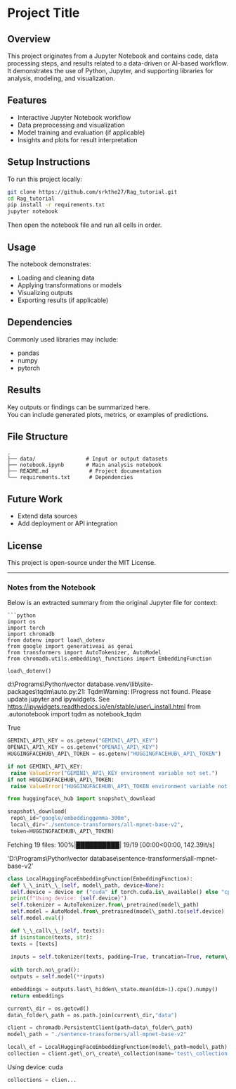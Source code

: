# Project Title

## Overview
This project originates from a Jupyter Notebook and contains code, data processing steps, and results related to a data-driven or AI-based workflow.  
It demonstrates the use of Python, Jupyter, and supporting libraries for analysis, modeling, and visualization.

## Features
- Interactive Jupyter Notebook workflow
- Data preprocessing and visualization
- Model training and evaluation (if applicable)
- Insights and plots for result interpretation

## Setup Instructions
To run this project locally:
```bash
git clone https://github.com/srkthe27/Rag_tutorial.git
cd Rag_tutorial
pip install -r requirements.txt
jupyter notebook
```
Then open the notebook file and run all cells in order.

## Usage
The notebook demonstrates:
- Loading and cleaning data
- Applying transformations or models
- Visualizing outputs
- Exporting results (if applicable)

## Dependencies
Commonly used libraries may include:
- pandas  
- numpy   
- pytorch  


## Results
Key outputs or findings can be summarized here.  
You can include generated plots, metrics, or examples of predictions.

## File Structure
```
.
├── data/                # Input or output datasets
├── notebook.ipynb       # Main analysis notebook
├── README.md             # Project documentation
└── requirements.txt      # Dependencies
```

## Future Work
- Extend data sources
- Add deployment or API integration

## License
This project is open-source under the MIT License.

---

### Notes from the Notebook
Below is an extracted summary from the original Jupyter file for context:

```
```python
import os
import torch
import chromadb
from dotenv import load\_dotenv
from google import generativeai as genai
from transformers import AutoTokenizer, AutoModel
from chromadb.utils.embedding\_functions import EmbeddingFunction

load\_dotenv()
```

 d:\Programs\Python\vector database\.venv\lib\site-packages\tqdm\auto.py:21: TqdmWarning: IProgress not found. Please update jupyter and ipywidgets. See https://ipywidgets.readthedocs.io/en/stable/user\_install.html
 from .autonotebook import tqdm as notebook\_tqdm





 True




```python
GEMINI\_API\_KEY = os.getenv("GEMINI\_API\_KEY")
OPENAI\_API\_KEY = os.getenv("OPENAI\_API\_KEY")
HUGGINGFACEHUB\_API\_TOKEN = os.getenv("HUGGINGFACEHUB\_API\_TOKEN")
```


```python
if not GEMINI\_API\_KEY:
 raise ValueError("GEMINI\_API\_KEY environment variable not set.")
if not HUGGINGFACEHUB\_API\_TOKEN:
 raise ValueError("HUGGINGFACEHUB\_API\_TOKEN environment variable not set.")
```


```python
from huggingface\_hub import snapshot\_download

snapshot\_download(
 repo\_id="google/embeddinggemma-300m", 
 local\_dir="./sentence-transformers/all-mpnet-base-v2",
 token=HUGGINGFACEHUB\_API\_TOKEN)
```

 Fetching 19 files: 100%|██████████| 19/19 [00:00<00:00, 142.39it/s]





 'D:\\Programs\\Python\\vector database\\sentence-transformers\\all-mpnet-base-v2'




```python
class LocalHuggingFaceEmbeddingFunction(EmbeddingFunction):
 def \_\_init\_\_(self, model\_path, device=None):
 self.device = device or ("cuda" if torch.cuda.is\_available() else "cpu")
 print(f"Using device: {self.device}")
 self.tokenizer = AutoTokenizer.from\_pretrained(model\_path)
 self.model = AutoModel.from\_pretrained(model\_path).to(self.device)
 self.model.eval()

 def \_\_call\_\_(self, texts):
 if isinstance(texts, str):
 texts = [texts]
 
 inputs = self.tokenizer(texts, padding=True, truncation=True, return\_tensors="pt").to(self.device)
 
 with torch.no\_grad():
 outputs = self.model(**inputs)

 embeddings = outputs.last\_hidden\_state.mean(dim=1).cpu().numpy()
 return embeddings
```


```python
current\_dir = os.getcwd()
data\_folder\_path = os.path.join(current\_dir,"data")

client = chromadb.PersistentClient(path=data\_folder\_path)
model\_path = "./sentence-transformers/all-mpnet-base-v2"
```


```python
local\_ef = LocalHuggingFaceEmbeddingFunction(model\_path=model\_path)
collection = client.get\_or\_create\_collection(name='test\_collection',embedding\_function=local\_ef)
```

 Using device: cuda



```python
collections = clien...
```

